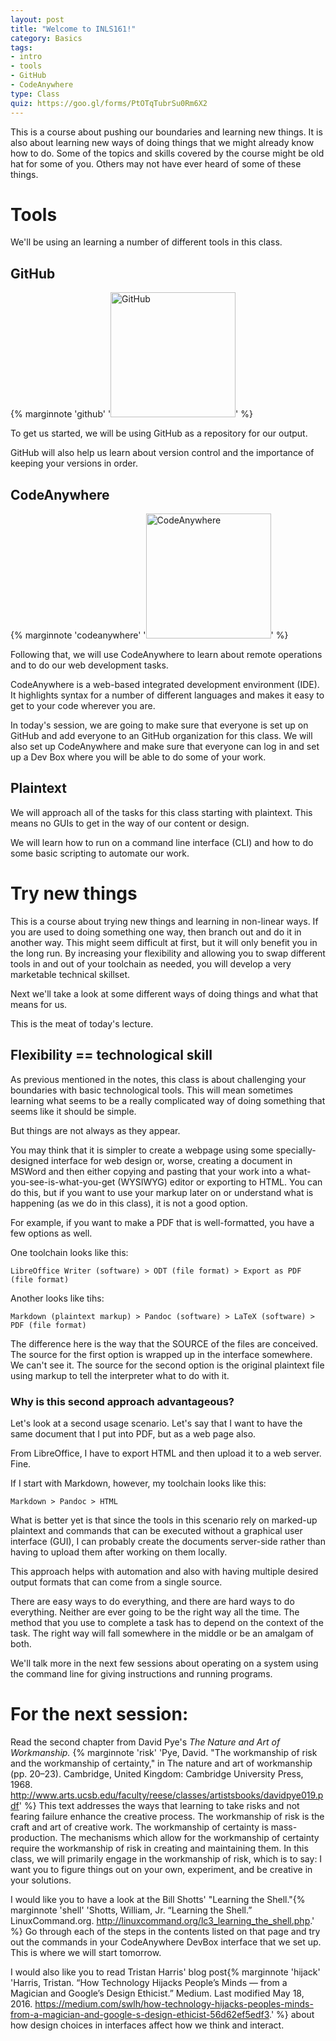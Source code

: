 ```yaml
---
layout: post
title: "Welcome to INLS161!"
category: Basics
tags: 
- intro
- tools
- GitHub
- CodeAnywhere
type: Class
quiz: https://goo.gl/forms/PtOTqTubrSu0Rm6X2
---
```


This is a course about pushing our boundaries and learning new things. 
It is also about learning new ways of doing things that we might already know how to do. 
Some of the topics and skills covered by the course might be old hat for some of you. 
Others may not have ever heard of some of these things. 
<excerpt/>

# Tools

We'll be using an learning a number of different tools in this class. 

## GitHub

{% marginnote 'github' '<a href="https://github.com" target="_blank"><img width="200px" src="https://upload.wikimedia.org/wikipedia/commons/thumb/2/29/GitHub_logo_2013.svg/200px-GitHub_logo_2013.svg.png" alt="GitHub" /></a>' %}

To get us started, we will be using GitHub as a repository for our output. 

GitHub will also help us learn about version control and the importance of keeping your versions in order. 

## CodeAnywhere

{% marginnote 'codeanywhere' '<a href="https://codeanywhere.com/" target="_blank"><img width="200px" src="https://s3.amazonaws.com/image.infoarmy/1388835079827.png" alt="CodeAnywhere" /></a>' %}

Following that, we will use CodeAnywhere to learn about remote operations and to do our web development tasks.

CodeAnywhere is a web-based integrated development environment (IDE). It highlights syntax for a number of different languages and makes it easy to get to your code wherever you are. 

In today's session, we are going to make sure that everyone is set up on GitHub and add everyone to an GitHub organization for this class. 
We will also set up CodeAnywhere and make sure that everyone can log in and set up a Dev Box where you will be able to do some of your work. 

## Plaintext

We will approach all of the tasks for this class starting with plaintext. 
This means no GUIs to get in the way of our content or design. 

We will learn how to run on a command line interface (CLI) and how to do some basic scripting to automate our work. 

# Try new things

This is a course about trying new things and learning in non-linear ways. 
If you are used to doing something one way, then branch out and do it in another way.
This might seem difficult at first, but it will only benefit you in the long run.
By increasing your flexibility and allowing you to swap different tools in and out of your toolchain as needed, you will develop a very marketable technical skillset. 

Next we'll take a look at some different ways of doing things and what that means for us.

This is the meat of today's lecture. 

## Flexibility == technological skill

As previous mentioned in the notes, this class is about challenging your boundaries with basic technological tools. 
This will mean sometimes learning what seems to be a really complicated way of doing something that seems like it should be simple. 

But things are not always as they appear. 

You may think that it is simpler to create a webpage using some specially-designed interface for web design or, worse, creating a document in MSWord and then either copying and pasting that your work into a what-you-see-is-what-you-get (WYSIWYG) editor or exporting to HTML. 
You can do this, but if you want to use your markup later on or understand what is happening (as we do in this class), it is not a good option. 

For example, if you want to make a PDF that is well-formatted, you have a few options as well. 

One toolchain looks like this: 

```LibreOffice Writer (software) > ODT (file format) > Export as PDF (file format)```

Another looks like tihs:

```Markdown (plaintext markup) > Pandoc (software) > LaTeX (software) > PDF (file format)```

The difference here is the way that the SOURCE of the files are conceived. 
The source for the first option is wrapped up in the interface somewhere. 
We can't see it. 
The source for the second option is the original plaintext file using markup to tell the interpreter what to do with it. 

### Why is this second approach advantageous?</h3>

Let's look at a second usage scenario. 
Let's say that I want to have the same document that I put into PDF, but as a web page also.

From LibreOffice, I have to export HTML and then upload it to a web server. 
Fine. 

If I start with Markdown, however, my toolchain looks like this:

```Markdown > Pandoc > HTML``` 

What is better yet is that since the tools in this scenario rely on marked-up plaintext and commands that can be executed without a graphical user interface (GUI), I can probably create the documents server-side rather than having to upload them after working on them locally. 

This approach helps with automation and also with having multiple desired output formats that can come from a single source. 

There are easy ways to do everything, and there are hard ways to do everything. 
Neither are ever going to be the right way all the time. 
The method that you use to complete a task has to depend on the context of the task. 
The right way will fall somewhere in the middle or be an amalgam of both. 

We'll talk more in the next few sessions about operating on a system using the command line for giving instructions and running programs. 

# For the next session:

Read the second chapter from David Pye's *The Nature and Art of Workmanship.* {% marginnote 'risk' 'Pye, David. "The workmanship of risk and the workmanship of certainty," in The nature and art of workmanship (pp. 20–23). Cambridge, United Kingdom: Cambridge University Press, 1968. http://www.arts.ucsb.edu/faculty/reese/classes/artistsbooks/davidpye019.pdf' %} This text addresses the ways that learning to take risks and not fearing failure enhance the creative process. The workmanship of risk is the craft and art of creative work. The workmanship of certainty is mass-production. The mechanisms which allow for the workmanship of certainty require the workmanship of risk in creating and maintaining them. In this class, we will primarily engage in the workmanship of risk, which is to say: I want you to figure things out on your own, experiment, and be creative in your solutions. 

I would like you to have a look at the Bill Shotts' "Learning the Shell."{% marginnote 'shell' 'Shotts, William, Jr. “Learning the Shell.” LinuxCommand.org. http://linuxcommand.org/lc3_learning_the_shell.php.' %} 
Go through each of the steps in the contents listed on that page and try out the commands in your CodeAnywhere DevBox interface that we set up. This is where we will start tomorrow.

I would also like you to read Tristan Harris' blog post{% marginnote 'hijack' 'Harris, Tristan. “How Technology Hijacks People’s Minds — from a Magician and Google’s Design Ethicist.” Medium. Last modified May 18, 2016. https://medium.com/swlh/how-technology-hijacks-peoples-minds-from-a-magician-and-google-s-design-ethicist-56d62ef5edf3.' %} about how design choices in interfaces affect how we think and interact. 

